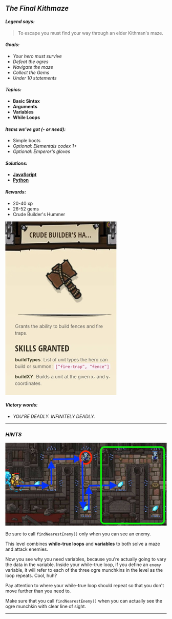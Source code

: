 ## _The Final Kithmaze_

#### _Legend says:_
> To escape you must find your way through an elder Kithman's maze.

#### _Goals:_
+ _Your hero must survive_
+ _Defeat the ogres_
+ _Navigate the maze_
+ _Collect the Gems_
+ _Under 10 statements_

#### _Topics:_
+ **Basic Sintax**
+ **Arguments**
+ **Variables**
+ **While Loops**

#### _Items we've got (- or need):_
+ Simple boots
+ _Optional: Elementals codex 1+_
+ _Optional: Emperor's gloves_

#### _Solutions:_
+ **[JavaScript](theFinalKithmaze.js)**
+ **[Python](the_final_kithmaze.py)**

#### _Rewards:_
+ 20-40 xp
+ 26-52 gems
+ Crude Builder's Hummer

![](img/crude_hummer.jpg)

#### _Victory words:_
+ _YOU'RE DEADLY. INFINITELY DEADLY._

___

### _HINTS_

![](img/kithmaze4.jpg)

Be sure to call `findNearestEnemy()` only when you can see an enemy.

This level combines **while-true loops** and **variables** to both solve a maze and attack enemies.

Now you see why you need variables, because you're actually going to vary the data in the variable. 
Inside your while-true loop, if you define an `enemy` variable, it will refer to each of the three ogre munchkins in the level as the loop repeats. Cool, huh?

Pay attention to where your while-true loop should repeat so that you don't move further than you need to.

Make sure that you call `findNearestEnemy()` when you can actually see the ogre munchkin with clear line of sight.

___
